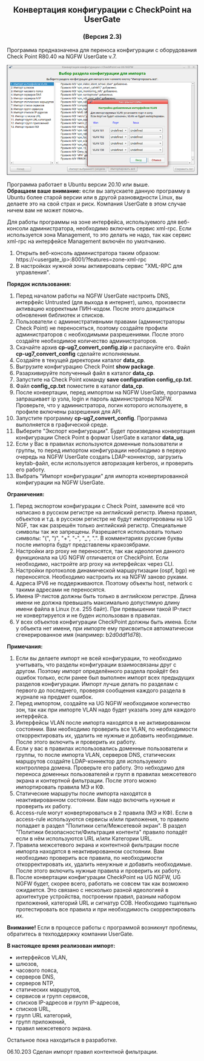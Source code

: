 <h2 align="center">Конвертация конфигурации с CheckPoint на UserGate</h2>
<h3 align="center">(Версия 2.3)</h3>

Программа предназначена для переноса конфигурации с оборудования Check Point R80.40 на NGFW UserGate v.7.

<p align="center"><img src="cp-ug7.png"></p>

Программа работает в Ubuntu версии 20.10 или выше.<br>
<b>Обращаем ваше внимание:</b> если вы запускаете данную программу в Ubuntu более старой версии или в другой разновидности
Linux, вы делаете это на свой страх и риск. Компания UserGate в этом случае ничем вам не может помочь.

Для работы программы на зоне интерфейса, используемого для веб-консоли администратора, необходимо включить сервис xml-rpc.
Если используется зона Management, то это делать не надо, так как сервис xml-rpc на интерфейсе Management включён по умолчанию.
1. Открыть веб-консоль администратора таким образом: https://<usergate_ip>:8001/?features=zone-xml-rpc
2. В настройках нужной зоны активировать сервис "XML-RPC для управления".

<b>Порядок испльзования:</b>
1. Перед началом работы на NGFW UserGate настроить DNS, интерфейс Untrusted (для выхода в интернет), шлюз,
произвести активацию корректным ПИН-кодом. После этого дождаться обновления библиотек и списков.
2. Пользователи с административными правами (администраторы Check Point) не переносяться, поэтому создайте профили администраторов
с необходимыми разрешениями. После этого создайте необходимое количество администраторов.
3. Скачайте архив <b>cp-ug7_convert_config.zip</b> и распакуйте его. Файл <b>cp-ug7_convert_config</b> сделайте исполняемым.
4. Создайте в текущей директории каталог <b>data_cp</b>.
5. Выгрузите конфигурацию Check Point <b>show package</b>.
6. Разархивируйте полученный файл в каталог <b>data_cp</b>.
7. Запустите на Check Point команду <b>save configuration config_cp.txt</b>.
8. Файл <b>config_cp.txt</b> поместите в каталог <b>data_cp</b>.
9. После конвертации, перед импортом на NGFW UserGate, программа запрашивает ip узла, login и пароль администратора NGFW.
Проверьте, что у администратора, логин которого используете, в профиле включены разрешения для API.
10. Запустите программу <b>cp-ug7_convert_config</b>. Программа выполняется в графической среде.
11. Выберите "Экспорт конфигурации". Будет произведена конвертация конфигурации Check Point в формат UserGate в каталог <b>data_ug</b>.
12. Если у Вас в правилах используются доменные пользователи и группы, то перед импортом конфигурации необходимо в первую
очередь на NGFW UserGate создать LDAP-коннектор, загрузить keytab-файл, если используется авторизация kerberos, и проверить
его работу.
13. Выбрать "Импорт конфигурации" для импорта конвертированной конфигурации на NGFW UserGate.

<b>Ограничения:</b> 
1. Перед экспортом конфигурации с Check Point, замените всё что написано в русском регистре на английский регистр. Имена
правил, объектов и т.д. в русском регистре не будут импортированы на UG NGF, так как разрешён только английский регистр.
Специальные символы так же запрещены. Разрешается использовать только символы: "(", ")", "+", "-", "_", ".". В комментариях
русские буквы после импорта будут представлены кракозябрами.
2. Настройки arp proxy не переносятся, так как идеология данного функционала на UG NGFW отличается от CheckPoint. Если необходимо,
настройте arp proxy на интерфейсах через CLI.
3. Настройки протоколов динамической маршрутизации (ospf, bgp) не переносятся. Необходимо настроить их на NGFW заново руками.
4. Адреса IPV6 не поддерживаются. Поэтому объекты host, network c такими адресами не переносятся.
5. Имена IP-листов должны быть только в английском регистре. Длина имени не должна превышать максимально допустимую длину имени
файла в Linux (т.е. 255 байт). При превышении такой IP-лист не конвертируется и не буден использован в правилах.
6. У всех объектов конфигурации CheckPoint должны быть имена. Если у объекта нет имени, при импорте ему присвоиться автоматически
сгенерированное имя (например: b2d0ddf1d78).

<b>Примечания:</b> 
1. Если вы делаете импорт не всей конфигурации, то необходимо учитывать, что разделы конфигурации взаимосвязаны друг с другом.
Поэтому импорт определённого раздела пройдёт без ошибок только, если ранее был выполнен импорт всех предыдущих разделов конфигурации.
Импорт лучше делать по разделам с первого до последнего, проверяя сообщения каждого раздела в журнале на предмет ошибок.
2. Перед импортом, создайте на UG NGFW необходимое количество зон, так как при импорте VLAN надо будет указать зону для каждого интерфейса.
3. Интерфейсы VLAN после импорта находятся в не активированном состоянии. Вам необходимо проверить все VLAN, по необходимости
откорректировать их, удалить не нужные и добавить необходимые. После этого включить и проверить их работу.
4. Если у вас в правилах использовались доменные пользователи и группы, то после импорта VLAN, серверов DNS, статических маршрутов
создайте LDAP-коннектор для используемого контроллера домена. Проверьте его работу. Это небходимо для переноса доменных пользователей
и групп в правилах межсетевого экрана и контертной фильтрации. После этого можно импортировать правила МЭ и КФ.
5. Статические маршруты после импорта находятся в неактивированном состоянии. Вам надо включить нужные и проверить их работу.
6. Access-rule могут конвертироваться в 2 правила (МЭ и КФ). Если в access-rule используются сервисы и/или приложения, то правило
попадает в раздел "Политики сети/Межсетевой экран". В раздел "Политики безопасности/Фильтрация контента" правило попадёт
если в нём используются URL и/или Категории URL.
7. Правила межсетевого экрана и контентной фильтрации после импорта находятся в неактивированном состоянии. Вам необходимо
проверить все правила, по необходимости откорректировать их, удалить ненужные и добавить необходимые. После этого включить
нужные правила и проверить их работу.
8. После конвертации конфигурации CheckPoint на UG NGFW, UG NGFW будет, скорее всего, работать не совсем так как возможно ожидается.
Это связано с несколько разной идеологией в архитектуре устройства, построении правил, разным набором приложений, категорий URL
и сигнатур СОВ. Необходимо тщательно протестировать все правила и при необходимость скорректировать их.

<b>Внимание!</b>  Если в процессе работы с программой возникнут проблемы, обратитесь в техподдержку компании UserGate.

<b>В настоящее время реализован импорт:</b>
- интерфейсов VLAN,
- шлюзов,
- часового пояса,
- серверов DNS,
- серверов NTP,
- статических маршрутов,
- сервисов и групп сервисов,
- списков IP-адресов и групп IP-адресов,
- списков URL,
- групп URL категорий,
- групп приложений,
- правил межсетевого экрана.

Остальное пока находиться в разработке.

06.10.203 Сделан импорт правил контентной фильтрации.

